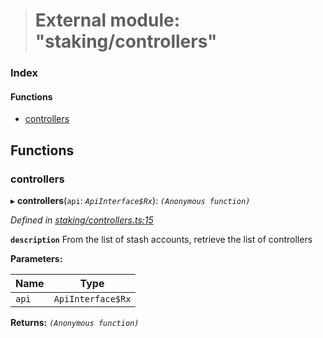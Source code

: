 > # External module: "staking/controllers"

### Index

#### Functions

* [controllers](_staking_controllers_.md#controllers)

## Functions

###  controllers

▸ **controllers**(`api`: *`ApiInterface$Rx`*): *`(Anonymous function)`*

*Defined in [staking/controllers.ts:15](https://github.com/polkadot-js/api/blob/c47ed58/packages/api-derive/src/staking/controllers.ts#L15)*

**`description`** From the list of stash accounts, retrieve the list of controllers

**Parameters:**

Name | Type |
------ | ------ |
`api` | `ApiInterface$Rx` |

**Returns:** *`(Anonymous function)`*